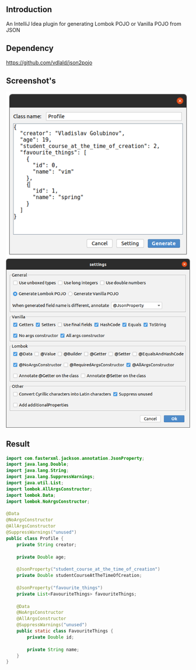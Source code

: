## Introduction

An IntelliJ Idea plugin for generating Lombok POJO or Vanilla POJO from JSON 

## Dependency
https://github.com/vdlald/json2pojo

## Screenshot's

![Generate](etc/generate.png)
![Setting](etc/settings.png)

## Result

```java
import com.fasterxml.jackson.annotation.JsonProperty;
import java.lang.Double;
import java.lang.String;
import java.lang.SuppressWarnings;
import java.util.List;
import lombok.AllArgsConstructor;
import lombok.Data;
import lombok.NoArgsConstructor;

@Data
@NoArgsConstructor
@AllArgsConstructor
@SuppressWarnings("unused")
public class Profile {
    private String creator;

    private Double age;

    @JsonProperty("student_course_at_the_time_of_creation")
    private Double studentCourseAtTheTimeOfCreation;

    @JsonProperty("favourite_things")
    private List<FavouriteThings> favouriteThings;

    @Data
    @NoArgsConstructor
    @AllArgsConstructor
    @SuppressWarnings("unused")
    public static class FavouriteThings {
        private Double id;

        private String name;
    }
}
```
